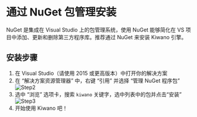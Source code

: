 # 通过 NuGet 包管理安装

NuGet 是集成在 Visual Studio 上的包管理系统，使用 NuGet 能够简化在 VS 项目中添加、更新和删除第三方程序库。推荐通过 NuGet 来安装 Kiwano 引擎。

## 安装步骤

1. 在 Visual Studio（请使用 2015 或更高版本）中打开你的解决方案
2. 在 “解决方案资源管理器” 中，右键 “引用” 并选择 “管理 NuGet 程序包” ![Step2]({{book.assets.images}}/install/nuget_01.png)
3. 选中 “浏览” 选项卡，搜索 `kiwano` 关键字，选中列表中的包并点击“安装” ![Step3]({{book.assets.images}}/install/nuget_02.png)
4. 开始使用 Kiwano 吧！
